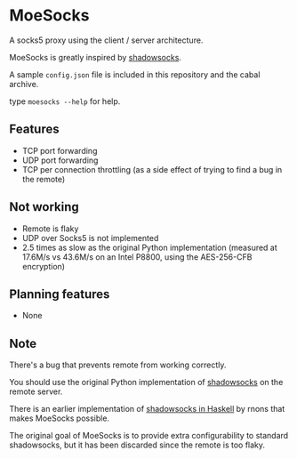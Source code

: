 MoeSocks
========


A socks5 proxy using the client / server architecture.

MoeSocks is greatly inspired by [shadowsocks].

A sample `config.json` file is included in this repository and the cabal
archive.

type `moesocks --help` for help.

Features
--------
* TCP port forwarding 
* UDP port forwarding
* TCP per connection throttling (as a side effect of trying to find a bug in the
remote)

Not working
-----------
* Remote is flaky 
* UDP over Socks5 is not implemented
* 2.5 times as slow as the original Python implementation (measured at 17.6M/s
    vs 43.6M/s on an Intel P8800, using the AES-256-CFB encryption)

Planning features
------------------
* None

Note
------

There's a bug that prevents remote from working correctly.

You should use the original Python implementation of [shadowsocks] on the remote
server.

There is an earlier implementation of [shadowsocks in Haskell] by rnons that
makes MoeSocks possible. 

The original goal of MoeSocks is to provide extra configurability to standard
shadowsocks, but it has been discarded since the remote is too flaky. 

[shadowsocks]:https://github.com/shadowsocks/shadowsocks 
[shadowsocks in Haskell]:https://github.com/rnons/shadowsocks-haskell



